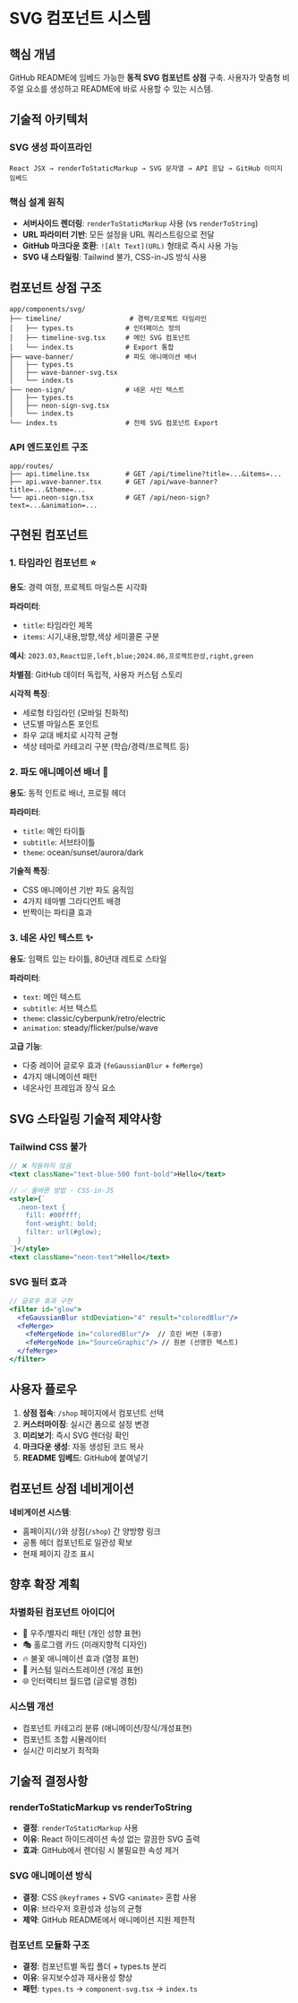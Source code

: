 # SVG 컴포넌트 시스템

## 핵심 개념

GitHub README에 임베드 가능한 **동적 SVG 컴포넌트 상점** 구축. 사용자가 맞춤형 비주얼 요소를 생성하고 README에 바로 사용할 수 있는 시스템.

## 기술적 아키텍처

### SVG 생성 파이프라인
```
React JSX → renderToStaticMarkup → SVG 문자열 → API 응답 → GitHub 이미지 임베드
```

### 핵심 설계 원칙
- **서버사이드 렌더링**: `renderToStaticMarkup` 사용 (vs `renderToString`)
- **URL 파라미터 기반**: 모든 설정을 URL 쿼리스트링으로 전달
- **GitHub 마크다운 호환**: `![Alt Text](URL)` 형태로 즉시 사용 가능
- **SVG 내 스타일링**: Tailwind 불가, CSS-in-JS 방식 사용

## 컴포넌트 상점 구조

```
app/components/svg/
├── timeline/                 # 경력/프로젝트 타임라인
│   ├── types.ts             # 인터페이스 정의
│   ├── timeline-svg.tsx     # 메인 SVG 컴포넌트
│   └── index.ts             # Export 통합
├── wave-banner/             # 파도 애니메이션 배너
│   ├── types.ts
│   ├── wave-banner-svg.tsx
│   └── index.ts
├── neon-sign/               # 네온 사인 텍스트
│   ├── types.ts
│   ├── neon-sign-svg.tsx
│   └── index.ts
└── index.ts                 # 전체 SVG 컴포넌트 Export
```

### API 엔드포인트 구조
```
app/routes/
├── api.timeline.tsx         # GET /api/timeline?title=...&items=...
├── api.wave-banner.tsx      # GET /api/wave-banner?title=...&theme=...
└── api.neon-sign.tsx        # GET /api/neon-sign?text=...&animation=...
```

## 구현된 컴포넌트

### 1. 타임라인 컴포넌트 ⭐
**용도**: 경력 여정, 프로젝트 마일스톤 시각화

**파라미터**: 
- `title`: 타임라인 제목
- `items`: 시기,내용,방향,색상 세미콜론 구분
  
**예시**: `2023.03,React입문,left,blue;2024.06,프로젝트완성,right,green`

**차별점**: GitHub 데이터 독립적, 사용자 커스텀 스토리

**시각적 특징**:
- 세로형 타임라인 (모바일 친화적)
- 년도별 마일스톤 포인트
- 좌우 교대 배치로 시각적 균형
- 색상 테마로 카테고리 구분 (학습/경력/프로젝트 등)

### 2. 파도 애니메이션 배너 🌊  
**용도**: 동적 인트로 배너, 프로필 헤더

**파라미터**:
- `title`: 메인 타이틀
- `subtitle`: 서브타이틀  
- `theme`: ocean/sunset/aurora/dark

**기술적 특징**: 
- CSS 애니메이션 기반 파도 움직임
- 4가지 테마별 그라디언트 배경
- 반짝이는 파티클 효과

### 3. 네온 사인 텍스트 ✨
**용도**: 임팩트 있는 타이틀, 80년대 레트로 스타일

**파라미터**:
- `text`: 메인 텍스트
- `subtitle`: 서브 텍스트
- `theme`: classic/cyberpunk/retro/electric  
- `animation`: steady/flicker/pulse/wave

**고급 기능**:
- 다중 레이어 글로우 효과 (`feGaussianBlur` + `feMerge`)
- 4가지 애니메이션 패턴
- 네온사인 프레임과 장식 요소

## SVG 스타일링 기술적 제약사항

### Tailwind CSS 불가
```jsx
// ❌ 작동하지 않음
<text className="text-blue-500 font-bold">Hello</text>

// ✅ 올바른 방법 - CSS-in-JS
<style>{`
  .neon-text { 
    fill: #00ffff; 
    font-weight: bold;
    filter: url(#glow);
  }
`}</style>
<text className="neon-text">Hello</text>
```

### SVG 필터 효과
```jsx
// 글로우 효과 구현
<filter id="glow">
  <feGaussianBlur stdDeviation="4" result="coloredBlur"/>
  <feMerge>
    <feMergeNode in="coloredBlur"/>  // 흐린 버전 (후광)
    <feMergeNode in="SourceGraphic"/> // 원본 (선명한 텍스트)
  </feMerge>
</filter>
```

## 사용자 플로우

1. **상점 접속**: `/shop` 페이지에서 컴포넌트 선택
2. **커스터마이징**: 실시간 폼으로 설정 변경
3. **미리보기**: 즉시 SVG 렌더링 확인
4. **마크다운 생성**: 자동 생성된 코드 복사
5. **README 임베드**: GitHub에 붙여넣기

## 컴포넌트 상점 네비게이션

**네비게이션 시스템**:
- 홈페이지(`/`)와 상점(`/shop`) 간 양방향 링크
- 공통 헤더 컴포넌트로 일관성 확보
- 현재 페이지 강조 표시

## 향후 확장 계획

### 차별화된 컴포넌트 아이디어
- 🌌 우주/별자리 패턴 (개인 성향 표현)
- 🎭 홀로그램 카드 (미래지향적 디자인)
- 🔥 불꽃 애니메이션 효과 (열정 표현)
- 🎨 커스텀 일러스트레이션 (개성 표현)
- 🌐 인터랙티브 월드맵 (글로벌 경험)

### 시스템 개선
- 컴포넌트 카테고리 분류 (애니메이션/장식/개성표현)
- 컴포넌트 조합 시뮬레이터
- 실시간 미리보기 최적화

## 기술적 결정사항

### renderToStaticMarkup vs renderToString
- **결정**: `renderToStaticMarkup` 사용
- **이유**: React 하이드레이션 속성 없는 깔끔한 SVG 출력
- **효과**: GitHub에서 렌더링 시 불필요한 속성 제거

### SVG 애니메이션 방식
- **결정**: CSS `@keyframes` + SVG `<animate>` 혼합 사용
- **이유**: 브라우저 호환성과 성능의 균형
- **제약**: GitHub README에서 애니메이션 지원 제한적

### 컴포넌트 모듈화 구조
- **결정**: 컴포넌트별 독립 폴더 + types.ts 분리
- **이유**: 유지보수성과 재사용성 향상
- **패턴**: `types.ts` → `component-svg.tsx` → `index.ts`